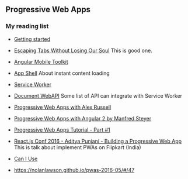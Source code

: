 ## Progressive Web Apps

### My reading list

- [Getting started](https://developers.google.com/web/fundamentals/getting-started/your-first-progressive-web-app)
- [Escaping Tabs Without Losing Our Soul]( https://infrequently.org/2015/06/progressive-apps-escaping-tabs-without-losing-our-soul/) This is good one.
- [Angular Mobile Toolkit](https://mobile.angular.io/guides/web-app-manifest.html)
- [App Shell](https://developers.google.com/web/updates/2015/11/app-shell?hl=en) About instant content loading
- [Service Worker](https://developers.google.com/web/tools/service-worker-libraries/?hl=en)
- [Document WebAPI](https://developer.mozilla.org/en-US/docs/WebAPI) Some list of API can integrate with Service Worker
- [Progressive Web Apps with Alex Russell](https://www.youtube.com/watch?v=x7cfLDFVyHo)
- [Progressive Web Apps with Angular 2 by Manfred Steyer](https://www.youtube.com/watch?v=KWFfWhjkKWo)
- [Progressive Web Apps Tutorial - Part #1](https://www.youtube.com/watch?v=vEa9RMuu_14)
- [React.js Conf 2016 - Aditya Punjani - Building a Progressive Web App](https://www.youtube.com/watch?v=m2tvYGCdOzs) This is talk about implement PWAs on Flipkart (India)
- [Can I Use](http://caniuse.com/)

- https://nolanlawson.github.io/pwas-2016-05/#/47
